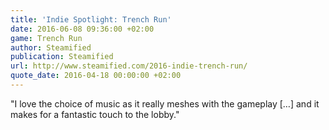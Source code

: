 ```yaml
---
title: 'Indie Spotlight: Trench Run'
date: 2016-06-08 09:36:00 +02:00
game: Trench Run
author: Steamified
publication: Steamified
url: http://www.steamified.com/2016-indie-trench-run/
quote_date: 2016-04-18 00:00:00 +02:00
---
```


"I love the choice of music as it really meshes with the gameplay […] and it makes for a fantastic touch to the lobby."

